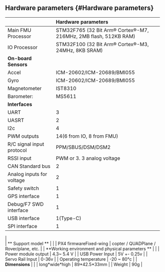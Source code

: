 ## Hardware parameters {#Hardware parameters}

|  | **Hardware parameters** |
| :--- | :--- |
| Main FMU Processor | STM32F765  \(32 Bit Arm® Cortex®-M7, 216MHz, 2MB flash, 512KB RAM\) |
| IO Processor | STM32F100 \(32 Bit Arm® Cortex®-M3, 24MHz, 8KB SRAM\) |
| **On-board Sensors** |  |
| Accel | ICM-20602/ICM-20689/BMI055 |
| Gyro | ICM-20602/ICM-20689/BMI055 |
| Magnetometer | IST8310 |
| Barometer: | MS5611 |
| **Interfaces** |  |
| UART | 3 |
| UASRT | 2 |
| I2c | 4 |
| PWM outputs | 14\(6 from IO, 8 from FMU\) |
| R/C signal input protocol | PPM/SBUS/DSM/DSM2 |
| RSSI input | PWM or 3. 3 analog voltage |
| CAN Standard bus | 2 |
| Analog inputs for voltage | 2 |
| Safety switch | 1 |
| GPS interface | 1 |
| Debug/F7 SWD interface | 1 |
| USB interface | 1\(Type-C\) |
| SPI interface | 1 |
|  
| ** Support model ** |  |
| PX4 firmwareFixed-wing | copter / QUADPlane / Rover/plane, etc. |
| **Working environment and physical parameters ** |  |
| Power module output | 4.3~ 5.4 V |
| USB Power Input | 5V +- 0.25v |
| Servo Rail Input | 0-36v |
| Operating temperature | -20 ~ 80°c |
| **Dimensions** |  |
| long\*wide\*high | 89\*42.5\*33mm |
| Weight | 90g |



